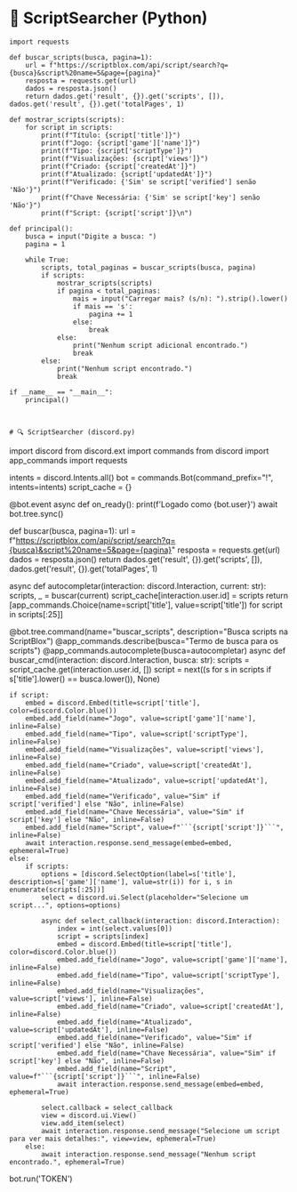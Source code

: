 # 🔎 ScriptSearcher (Python)

```
import requests

def buscar_scripts(busca, pagina=1):
    url = f"https://scriptblox.com/api/script/search?q={busca}&script%20name=5&page={pagina}"
    resposta = requests.get(url)
    dados = resposta.json()
    return dados.get('result', {}).get('scripts', []), dados.get('result', {}).get('totalPages', 1)

def mostrar_scripts(scripts):
    for script in scripts:
        print(f"Título: {script['title']}")
        print(f"Jogo: {script['game']['name']}")
        print(f"Tipo: {script['scriptType']}")
        print(f"Visualizações: {script['views']}")
        print(f"Criado: {script['createdAt']}")
        print(f"Atualizado: {script['updatedAt']}")
        print(f"Verificado: {'Sim' se script['verified'] senão 'Não'}")
        print(f"Chave Necessária: {'Sim' se script['key'] senão 'Não'}")
        print(f"Script: {script['script']}\n")

def principal():
    busca = input("Digite a busca: ")
    pagina = 1

    while True:
        scripts, total_paginas = buscar_scripts(busca, pagina)
        if scripts:
            mostrar_scripts(scripts)
            if pagina < total_paginas:
                mais = input("Carregar mais? (s/n): ").strip().lower()
                if mais == 's':
                    pagina += 1
                else:
                    break
            else:
                print("Nenhum script adicional encontrado.")
                break
        else:
            print("Nenhum script encontrado.")
            break

if __name__ == "__main__":
    principal()



# 🔍 ScriptSearcher (discord.py)

```
import discord
from discord.ext import commands
from discord import app_commands
import requests

intents = discord.Intents.all()
bot = commands.Bot(command_prefix="!", intents=intents)
script_cache = {}

@bot.event
async def on_ready():
    print(f'Logado como {bot.user}')
    await bot.tree.sync()

def buscar(busca, pagina=1):
    url = f"https://scriptblox.com/api/script/search?q={busca}&script%20name=5&page={pagina}"
    resposta = requests.get(url)
    dados = resposta.json()
    return dados.get('result', {}).get('scripts', []), dados.get('result', {}).get('totalPages', 1)

async def autocompletar(interaction: discord.Interaction, current: str):
    scripts, _ = buscar(current)
    script_cache[interaction.user.id] = scripts
    return [app_commands.Choice(name=script['title'], value=script['title']) for script in scripts[:25]]

@bot.tree.command(name="buscar_scripts", description="Busca scripts na ScriptBlox")
@app_commands.describe(busca="Termo de busca para os scripts")
@app_commands.autocomplete(busca=autocompletar)
async def buscar_cmd(interaction: discord.Interaction, busca: str):
    scripts = script_cache.get(interaction.user.id, [])
    script = next((s for s in scripts if s['title'].lower() == busca.lower()), None)
    
    if script:
        embed = discord.Embed(title=script['title'], color=discord.Color.blue())
        embed.add_field(name="Jogo", value=script['game']['name'], inline=False)
        embed.add_field(name="Tipo", value=script['scriptType'], inline=False)
        embed.add_field(name="Visualizações", value=script['views'], inline=False)
        embed.add_field(name="Criado", value=script['createdAt'], inline=False)
        embed.add_field(name="Atualizado", value=script['updatedAt'], inline=False)
        embed.add_field(name="Verificado", value="Sim" if script['verified'] else "Não", inline=False)
        embed.add_field(name="Chave Necessária", value="Sim" if script['key'] else "Não", inline=False)
        embed.add_field(name="Script", value=f"```{script['script']}```", inline=False)
        await interaction.response.send_message(embed=embed, ephemeral=True)
    else:
        if scripts:
            options = [discord.SelectOption(label=s['title'], description=s['game']['name'], value=str(i)) for i, s in enumerate(scripts[:25])]
            select = discord.ui.Select(placeholder="Selecione um script...", options=options)

            async def select_callback(interaction: discord.Interaction):
                index = int(select.values[0])
                script = scripts[index]
                embed = discord.Embed(title=script['title'], color=discord.Color.blue())
                embed.add_field(name="Jogo", value=script['game']['name'], inline=False)
                embed.add_field(name="Tipo", value=script['scriptType'], inline=False)
                embed.add_field(name="Visualizações", value=script['views'], inline=False)
                embed.add_field(name="Criado", value=script['createdAt'], inline=False)
                embed.add_field(name="Atualizado", value=script['updatedAt'], inline=False)
                embed.add_field(name="Verificado", value="Sim" if script['verified'] else "Não", inline=False)
                embed.add_field(name="Chave Necessária", value="Sim" if script['key'] else "Não", inline=False)
                embed.add_field(name="Script", value=f"```{script['script']}```", inline=False)
                await interaction.response.send_message(embed=embed, ephemeral=True)

            select.callback = select_callback
            view = discord.ui.View()
            view.add_item(select)
            await interaction.response.send_message("Selecione um script para ver mais detalhes:", view=view, ephemeral=True)
        else:
            await interaction.response.send_message("Nenhum script encontrado.", ephemeral=True)

bot.run('TOKEN')